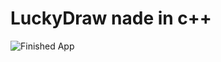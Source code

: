 # LuckyDraw nade in c++

![Finished App](https://github.com/swaraj961/LuckyDraw-c-/blob/master/images/Capture.PNG)
